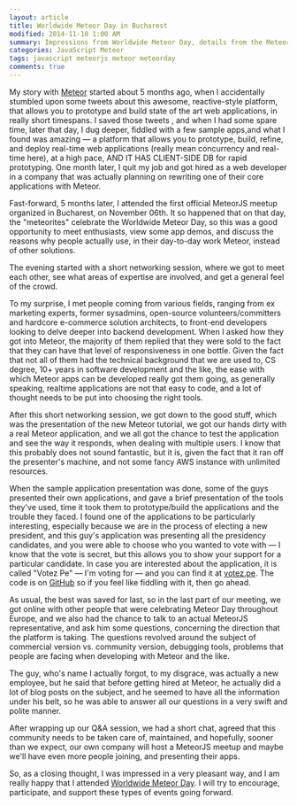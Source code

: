 ```yaml
---
layout: article
title: Worldwide Meteor Day in Bucharest
modified: 2014-11-10 1:00 AM
summary: Impressions from Worldwide Meteor Day, details from the MeteorJS meetup group.
categories: JavaScript Meteor
tags: javascript meteorjs meteor meteorday
comments: true
---
```


My story with [Meteor](https://www.meteor.com/) started about 5 months ago, when I accidentally stumbled upon some tweets about this awesome, reactive-style platform, that allows you to prototype and build state of the art web applications, in really short timespans. I saved those tweets , and when I had some spare time, later that day, I dug deeper, fiddled with a few sample apps,and what I found was amazing &mdash; a platform that allows you to prototype, build, refine, and deploy real-time web applications (really mean concurrency and real-time here), at a high pace, AND IT HAS CLIENT-SIDE DB for rapid prototyping.
One month later, I quit my job and got hired as a web developer in a company that was actually planning on rewriting one of their core applications with Meteor.

Fast-forward, 5 months later, I attended the first official MeteorJS meetup organized in Bucharest, on November 06th. It so happened that on that day, the "meteorites" celebrate the Worldwide Meteor Day, so this was a good opportunity to meet enthusiasts, view some app demos, and discuss the reasons why people actually use, in their day-to-day work Meteor, instead of other solutions.

The evening started with a short networking session, where we got to meet each other, see what areas of expertise are involved, and get a general feel of the crowd. 

To my surprise, I met people coming from various fields, ranging from ex marketing experts, former sysadmins, open-source volunteers/committers and hardcore e-commerce solution architects, to front-end developers looking to delve deeper into backend development.
When I asked how they got into Meteor, the majority of them replied that they were sold to the fact that they can have that level of responsiveness in one bottle. Given the fact that not all of them had the technical background that we are used to, CS degree, 10+ years in software development and the like, the ease with which Meteor apps can be developed really got them going, as generally speaking, realtime applications are not that easy to code, and a lot of thought needs to be put into choosing the right tools.

After this short networking session, we got down to the good stuff, which was the presentation of the new Meteor tutorial, we got our hands dirty with a real Meteor application, and we all got the chance to test the application and see the way it responds, when dealing with multiple users. I know that this probably does not sound fantastic, but it is, given the fact that it ran off the presenter's machine, and not some fancy AWS instance with unlimited resources.

When the sample application presentation was done, some of the guys presented their own applications, and gave a brief presentation of the tools they've used, time it took them to prototype/build the applications and the trouble they faced. 
I found one of the applications to be particularly interesting, especially because we are in the process of electing a new president, and this guy's application was presenting all the presidency candidates, and you were able to choose who you wanted to vote with &mdash; I know that the vote is secret, but this allows you to show your support for a particular candidate.
In case you are interested about the application, it is called "Votez Pe" &mdash; I'm voting for &mdash; and you can find it at [votez.pe](https://votez.pe). The code is on [GitHub](https://github.com/ciocan/votez.pe) so if you feel like fiddling with it, then go ahead.

As usual, the best was saved for last, so in the last part of our meeting, we got online with other people that were celebrating Meteor Day throughout Europe, and we also had the chance to talk to an actual MeteorJS representative, and ask him some questions, concerning the direction that the platform is taking. The questions revolved around the subject of commercial version vs. community version, debugging tools, problems that people are facing when developing with Meteor and the like.

The guy, who's name I actually forgot, to my disgrace, was actually a new employee, but he said that before getting hired at Meteor, he actually did a lot of blog posts on the subject, and he seemed to have all the information under his belt, so he was able to answer all our questions in a very swift and polite manner.

After wrapping up our Q&A session, we had a short chat, agreed that this community needs to be taken care of, maintained, and hopefully, sooner than we expect, our own company will host a MeteorJS meetup and maybe we'll have even more people joining, and presenting their apps.

So, as a closing thought, I was impressed in a very pleasant way, and I am really happy that I attended [Worldwide Meteor Day](http://meteorday.com/). I will try to encourage, participate, and support these types of events going forward.
